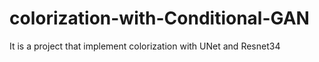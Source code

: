 # colorization-with-Conditional-GAN
It is a project that implement colorization with UNet and Resnet34
